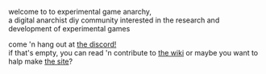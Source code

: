 welcome to to experimental game anarchy,  
a digital anarchist diy community interested in the research and development of experimental games

come 'n hang out at [the discord!](https://discord.gg/9auBPX)  
if that's empty, you can read 'n contribute to [the wiki](https://github.com/Rahil627/experimental-game-anarchy/wiki)
or maybe you want to halp make [the site](https://github.com/Rahil627/experimental-game-anarchy)?
